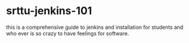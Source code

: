 # srttu-jenkins-101
this is a comprehensive guide to jenkins and installation for students and who ever is so crazy to have feelings for software.
